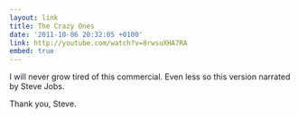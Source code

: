 ```yaml
---
layout: link
title: The Crazy Ones
date: '2011-10-06 20:32:05 +0100'
link: http://youtube.com/watch?v=8rwsuXHA7RA
embed: true
---
```

I will never grow tired of this commercial. Even less so this version narrated by Steve Jobs.

Thank you, Steve.